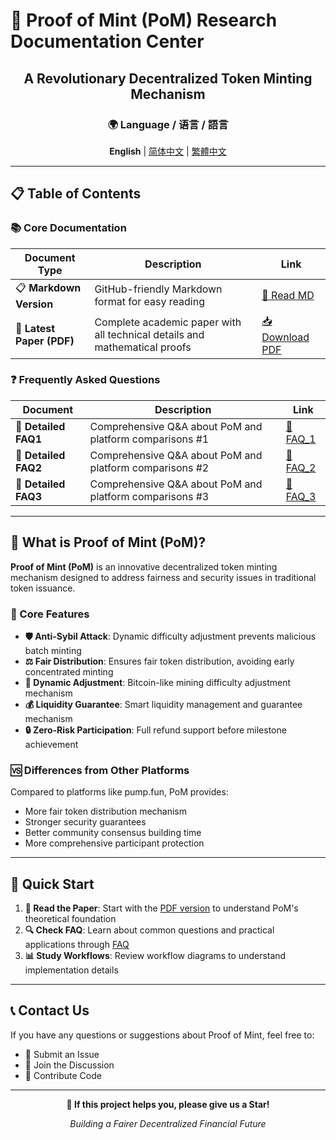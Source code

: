 # 🚀 Proof of Mint (PoM) Research Documentation Center

<div align="center">

## A Revolutionary Decentralized Token Minting Mechanism


### 🌍 Language / 语言 / 語言

**English** | [简体中文](./README_zh.md) | [繁體中文](./README_zh-HK.md)

</div>

---

## 📋 Table of Contents

### 📚 Core Documentation

| Document Type | Description | Link |
|---------------|-------------|------|
| 📋 **Markdown Version** | GitHub-friendly Markdown format for easy reading | [📖 Read MD](./proof_of_mint_v1.1.md) |
| 📄 **Latest Paper (PDF)** | Complete academic paper with all technical details and mathematical proofs | [📥 Download PDF](./proof_of_mint_v1.1.pdf) |


### ❓ Frequently Asked Questions

| Document | Description | Link |
|----------|-------------|------|
| 🤔 **Detailed FAQ1** | Comprehensive Q&A about PoM and platform comparisons #1 | [📖 FAQ_1](./FAQ_1.md) |
| 🤔 **Detailed FAQ2** | Comprehensive Q&A about PoM and platform comparisons #2 | [📖 FAQ_2](./FAQ_2.md) |
| 🤔 **Detailed FAQ3** | Comprehensive Q&A about PoM and platform comparisons #3 | [📖 FAQ_3](./FAQ_3.md) |

---

## 🎯 What is Proof of Mint (PoM)?

**Proof of Mint (PoM)** is an innovative decentralized token minting mechanism designed to address fairness and security issues in traditional token issuance.

### 🌟 Core Features

- **🛡️ Anti-Sybil Attack**: Dynamic difficulty adjustment prevents malicious batch minting
- **⚖️ Fair Distribution**: Ensures fair token distribution, avoiding early concentrated minting
- **🔄 Dynamic Adjustment**: Bitcoin-like mining difficulty adjustment mechanism
- **💰 Liquidity Guarantee**: Smart liquidity management and guarantee mechanism
- **🔒 Zero-Risk Participation**: Full refund support before milestone achievement

### 🆚 Differences from Other Platforms

Compared to platforms like pump.fun, PoM provides:
- More fair token distribution mechanism
- Stronger security guarantees
- Better community consensus building time
- More comprehensive participant protection

---

## 🚀 Quick Start

1. **📖 Read the Paper**: Start with the [PDF version](./proof_of_mint_v1.1.pdf) to understand PoM's theoretical foundation
2. **🔍 Check FAQ**: Learn about common questions and practical applications through [FAQ](./FAQ_1.md)
3. **📊 Study Workflows**: Review workflow diagrams to understand implementation details

---

## 📞 Contact Us

If you have any questions or suggestions about Proof of Mint, feel free to:

- 📧 Submit an Issue
- 💬 Join the Discussion
- 🔄 Contribute Code

---

<div align="center">

**🌟 If this project helps you, please give us a Star!**

*Building a Fairer Decentralized Financial Future*

</div>

